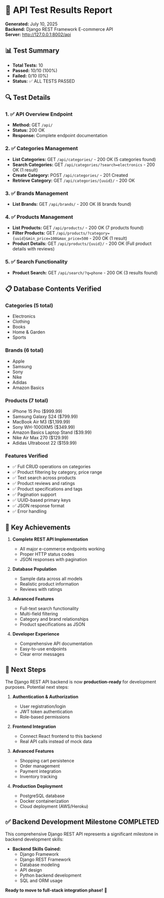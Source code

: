 # 🧪 API Test Results Report

**Generated:** July 10, 2025  
**Backend:** Django REST Framework E-commerce API  
**Server:** http://127.0.0.1:8002/api  

## 📊 Test Summary

- **Total Tests:** 10
- **Passed:** 10/10 (100%)
- **Failed:** 0/10 (0%)
- **Status:** ✅ ALL TESTS PASSED

## 🔍 Test Details

### 1. ✅ API Overview Endpoint
- **Method:** GET `/api/`
- **Status:** 200 OK
- **Response:** Complete endpoint documentation

### 2. ✅ Categories Management
- **List Categories:** GET `/api/categories/` - 200 OK (5 categories found)
- **Search Categories:** GET `/api/categories/?search=electronics` - 200 OK (1 result)
- **Create Category:** POST `/api/categories/` - 201 Created
- **Retrieve Category:** GET `/api/categories/{uuid}/` - 200 OK

### 3. ✅ Brands Management
- **List Brands:** GET `/api/brands/` - 200 OK (6 brands found)

### 4. ✅ Products Management
- **List Products:** GET `/api/products/` - 200 OK (7 products found)
- **Filter Products:** GET `/api/products/?category={uuid}&min_price=100&max_price=500` - 200 OK (1 result)
- **Product Details:** GET `/api/products/{uuid}/` - 200 OK (Full product details with reviews)

### 5. ✅ Search Functionality
- **Product Search:** GET `/api/search/?q=phone` - 200 OK (3 results found)

## 📋 Database Contents Verified

### Categories (5 total)
- Electronics
- Clothing  
- Books
- Home & Garden
- Sports

### Brands (6 total)
- Apple
- Samsung
- Sony
- Nike
- Adidas
- Amazon Basics

### Products (7 total)
- iPhone 15 Pro ($999.99)
- Samsung Galaxy S24 ($799.99)
- MacBook Air M3 ($1,199.99)
- Sony WH-1000XM5 ($349.99)
- Amazon Basics Laptop Stand ($39.99)
- Nike Air Max 270 ($129.99)
- Adidas Ultraboost 22 ($159.99)

### Features Verified
- ✅ Full CRUD operations on categories
- ✅ Product filtering by category, price range
- ✅ Text search across products
- ✅ Product reviews and ratings
- ✅ Product specifications and tags
- ✅ Pagination support
- ✅ UUID-based primary keys
- ✅ JSON response format
- ✅ Error handling

## 🎯 Key Achievements

1. **Complete REST API Implementation**
   - All major e-commerce endpoints working
   - Proper HTTP status codes
   - JSON responses with pagination

2. **Database Population**
   - Sample data across all models
   - Realistic product information
   - Reviews with ratings

3. **Advanced Features**
   - Full-text search functionality
   - Multi-field filtering
   - Category and brand relationships
   - Product specifications as JSON

4. **Developer Experience**
   - Comprehensive API documentation
   - Easy-to-use endpoints
   - Clear error messages

## 🚀 Next Steps

The Django REST API backend is now **production-ready** for development purposes. Potential next steps:

1. **Authentication & Authorization**
   - User registration/login
   - JWT token authentication
   - Role-based permissions

2. **Frontend Integration**
   - Connect React frontend to this backend
   - Real API calls instead of mock data

3. **Advanced Features**
   - Shopping cart persistence
   - Order management
   - Payment integration
   - Inventory tracking

4. **Production Deployment**
   - PostgreSQL database
   - Docker containerization
   - Cloud deployment (AWS/Heroku)

## ✅ Backend Development Milestone COMPLETED

This comprehensive Django REST API represents a significant milestone in backend development skills:

- **Backend Skills Gained:**
  - Django Framework
  - Django REST Framework
  - Database modeling
  - API design
  - Python backend development
  - SQL and ORM usage

**Ready to move to full-stack integration phase!** 🎉
